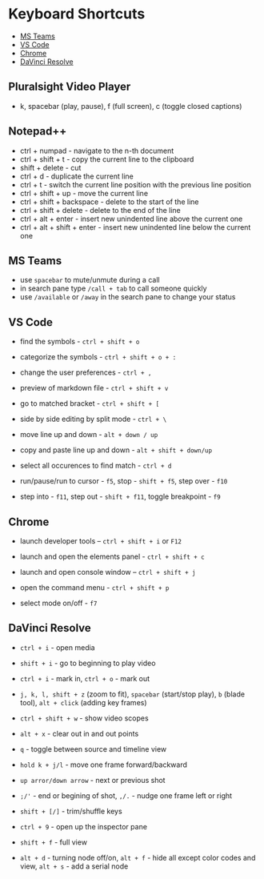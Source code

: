 # Keyboard Shortcuts

- [MS Teams](#ms-teams)
- [VS Code](#vs-code)
- [Chrome](#chrome)
- [DaVinci Resolve](#davinci-resolve)

## Pluralsight Video Player

- k, spacebar (play, pause), f (full screen), c (toggle closed captions)

## Notepad++

- ctrl + numpad - navigate to the n-th document
- ctrl + shift + t - copy the current line to the clipboard
- shift + delete - cut
- ctrl + d - duplicate the current line
- ctrl + t - switch the current line position with the previous line position
- ctrl + shift + up - move the current line
- ctrl + shift + backspace - delete to the start of the line
- ctrl + shift + delete - delete to the end of the line
- ctrl + alt + enter - insert new unindented line above the current one
- ctrl + alt + shift + enter - insert new unindented line below the current one

## MS Teams

- use `spacebar` to mute/unmute during a call
- in search pane type `/call + tab` to call someone quickly
- use `/available` or `/away` in the search pane to change your status

## VS Code

- find the symbols - `ctrl + shift + o`

- categorize the symbols - `ctrl + shift + o + :`

- change the user preferences - `ctrl + ,`

- preview of markdown file - `ctrl + shift + v`

- go to matched bracket - `ctrl + shift + [`

- side by side editing by split mode - `ctrl + \`

- move line up and down - `alt + down / up`

- copy and paste line up and down - `alt + shift + down/up`

- select all occurences to find match - `ctrl + d`

- run/pause/run to cursor - `f5`, stop - `shift + f5`, step over - `f10`

- step into - `f11`, step out - `shift + f11`, toggle breakpoint - `f9`

## Chrome

- launch developer tools – `ctrl + shift + i` or `F12`

- launch and open the elements panel - `ctrl + shift + c`

- launch and open console window – `ctrl + shift + j`

- open the command menu - `ctrl + shift + p`

- select mode on/off - `f7`

## DaVinci Resolve

- `ctrl + i` - open media

- `shift + i` - go to beginning to play video

- `ctrl + i` - mark in, `ctrl + o` - mark out

- `j, k, l, shift + z` (zoom to fit), `spacebar` (start/stop play), `b` (blade tool), `alt + click` (adding key frames)

- `ctrl + shift + w` - show video scopes

- `alt + x` - clear out in and out points

- `q` - toggle between source and timeline view

- `hold k + j/l` - move one frame forward/backward

- `up arror/down arrow` - next or previous shot

- `;/'` - end or begining of shot, `,/.` - nudge one frame left or right

- `shift + [/]` - trim/shuffle keys

- `ctrl + 9` - open up the inspector pane

- `shift + f` - full view

- `alt + d` - turning node off/on, `alt + f` - hide all except color codes and view, `alt + s` - add a serial node
